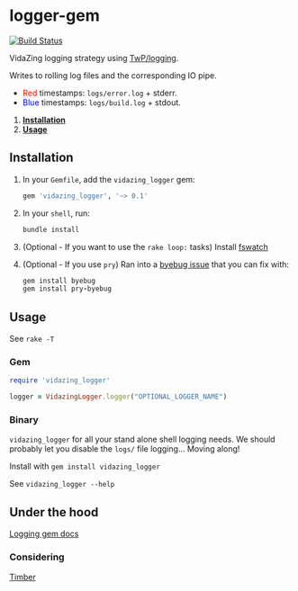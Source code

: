 # logger-gem

[![Build Status](https://travis-ci.org/VidaZing/logger_gem.svg?branch=master)](https://travis-ci.org/VidaZing/logger_gem)

VidaZing logging strategy using [TwP/logging](https://github.com/TwP/logging).

Writes to rolling log files and the corresponding IO pipe.

* <span style="color:red">Red</span> timestamps: `logs/error.log` + stderr.
* <span style="color:blue">Blue</span> timestamps: `logs/build.log` + stdout.

1. [**Installation**](#installation)
2. [**Usage**](#usage)

## Installation

1. In your `Gemfile`, add the `vidazing_logger` gem:

    ```ruby
    gem 'vidazing_logger', '~> 0.1'
    ```

2. In your `shell`, run:

    ```ruby
    bundle install
    ```

3. (Optional - If you want to use the `rake loop:` tasks) Install [fswatch](https://github.com/emcrisostomo/fswatch)

4. (Optional - If you use `pry`) Ran into a [byebug issue](https://github.com/deivid-rodriguez/byebug/issues/440) that you can fix with:

    ```ruby
    gem install byebug
    gem install pry-byebug
    ```

## Usage
See `rake -T`

### Gem
```ruby
require 'vidazing_logger'

logger = VidazingLogger.logger("OPTIONAL_LOGGER_NAME")
```

### Binary

`vidazing_logger` for all your stand alone shell logging needs. We should probably let you disable the `logs/` file logging... Moving along!

Install with `gem install vidazing_logger`

See `vidazing_logger --help`

## Under the hood

[Logging gem docs](https://www.rubydoc.info/gems/logging/toplevel)

### Considering

[Timber](https://github.com/timberio/timber-ruby)
